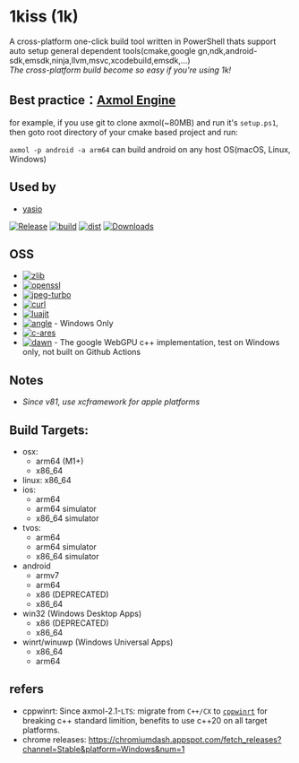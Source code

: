 # 1kiss (1k)

A cross-platform one-click build tool written in PowerShell thats support auto setup general dependent tools(cmake,google gn,ndk,android-sdk,emsdk,ninja,llvm,msvc,xcodebuild,emsdk,...)  
*The cross-platform build become so easy if you're using 1k!*

## Best practice：[Axmol Engine](https://axmol.dev)

for example, if you use git to clone axmol(~80MB) and run it's `setup.ps1`, then goto root directory of your cmake based project and run:

`axmol -p android -a arm64` can build android on any host OS(macOS, Linux, Windows)

## Used by

- [yasio](https://github.com/yasio/yasio)
  
[![Release](https://img.shields.io/github/v/release/simdsoft/1kiss?include_prereleases&label=release)](../../releases/latest)
[![build](https://github.com/simdsoft/1kiss/actions/workflows/build.yml/badge.svg)](https://github.com/simdsoft/1kiss/actions/workflows/build.yml)
[![dist](https://github.com/simdsoft/1kiss/actions/workflows/dist.yml/badge.svg)](https://github.com/simdsoft/1kiss/actions/workflows/dist.yml)
[![Downloads](https://img.shields.io/github/downloads/simdsoft/1kiss/total.svg?label=downloads&colorB=orange)](../../releases/latest)

## OSS

- [![zlib](https://img.shields.io/badge/zlib-green.svg)](https://github.com/madler/zlib)
- [![openssl](https://img.shields.io/badge/openssl-green.svg)](https://github.com/openssl/openssl)
- [![jpeg-turbo](https://img.shields.io/badge/jpeg%2d%2dturbo-green.svg)](https://github.com/libjpeg-turbo/libjpeg-turbo)
- [![curl](https://img.shields.io/badge/curl-green.svg)](https://github.com/curl/curl/releases)
- [![luajit](https://img.shields.io/badge/luajit-green.svg)](https://github.com/LuaJIT/LuaJIT)
- [![angle](https://img.shields.io/badge/angle-green.svg)](https://github.com/google/angle) - Windows Only
- [![c-ares](https://img.shields.io/badge/c--ares-green.svg)](https://github.com/c-ares/c-ares)
- [![dawn](https://img.shields.io/badge/dawn-green.svg)]([https://github.com/c-ares/c-ares](https://dawn.googlesource.com/dawn.git)) - The google WebGPU c++ implementation, test on Windows only, not built on Github Actions

## Notes

- *Since v81, use xcframework for apple platforms*

## Build Targets:

- osx: 
  - arm64 (M1+)
  - x86_64
- linux: x86_64
- ios:
  - arm64
  - arm64 simulator
  - x86_64 simulator
- tvos:
  - arm64
  - arm64 simulator
  - x86_64 simulator
- android
  - armv7
  - arm64
  - x86 (DEPRECATED)
  - x86_64
- win32 (Windows Desktop Apps)
  - x86 (DEPRECATED)
  - x86_64
- winrt/winuwp (Windows Universal Apps)
  - x86_64
  - arm64

## refers

- cppwinrt: Since axmol-2.1-`LTS`: migrate from `C++/CX` to [`cppwinrt`](https://learn.microsoft.com/en-us/windows/uwp/cpp-and-winrt-apis/move-to-winrt-from-wrl) for breaking c++ standard limition, benefits to use c++20 on all target platforms.
- chrome releases: https://chromiumdash.appspot.com/fetch_releases?channel=Stable&platform=Windows&num=1
